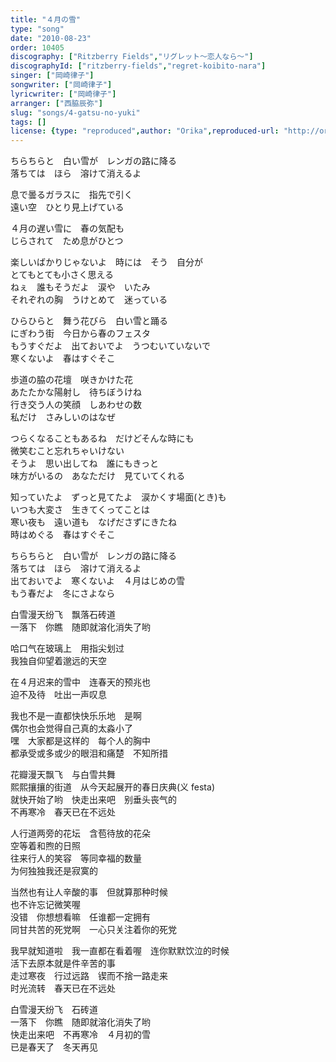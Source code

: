```yaml
---
title: "４月の雪"
type: "song"
date: "2010-08-23"
order: 10405
discography: ["Ritzberry Fields","リグレット～恋人なら～"]
discographyId: ["ritzberry-fields","regret-koibito-nara"]
singer: ["岡崎律子"]
songwriter: ["岡崎律子"]
lyricwriter: ["岡崎律子"]
arranger: ["西脇辰弥"]
slug: "songs/4-gatsu-no-yuki"
tags: []
license: {type: "reproduced",author: "Orika",reproduced-url: "http://orikamushi.myweb.hinet.net/",reproduced-website: "織歌蟲網站"}
---
```


ちらちらと　白い雪が　レンガの路に降る   
落ちては　ほら　溶けて消えるよ   
  
息で曇るガラスに　指先で引く   
遠い空　ひとり見上げている   
  
４月の遅い雪に　春の気配も   
じらされて　ため息がひとつ   
  
楽しいばかりじゃないよ　時には　そう　自分が   
とてもとても小さく思える   
ねぇ　誰もそうだよ　涙や　いたみ   
それぞれの胸　うけとめて　迷っている   
  
ひらひらと　舞う花びら　白い雪と踊る   
にぎわう街　今日から春のフェスタ   
もうすぐだよ　出ておいでよ　うつむいていないで   
寒くないよ　春はすぐそこ   
  
歩道の脇の花壇　咲きかけた花   
あたたかな陽射し　待ちぼうけね   
行き交う人の笑顔　しあわせの数   
私だけ　さみしいのはなぜ   
  
つらくなることもあるね　だけどそんな時にも   
微笑むこと忘れちゃいけない   
そうよ　思い出してね　誰にもきっと   
味方がいるの　あなただけ　見ていてくれる   
  
知っていたよ　ずっと見てたよ　涙かくす場面(とき)も   
いつも大変さ　生きてくってことは   
寒い夜も　遠い道も　なげださずにきたね   
時はめぐる　春はすぐそこ   
  
ちらちらと　白い雪が　レンガの路に降る   
落ちては　ほら　溶けて消えるよ   
出ておいでよ　寒くないよ　４月はじめの雪   
もう春だよ　冬にさよなら  
  
  <!-- 翻译 -->

白雪漫天纷飞　飘落石砖道   
一落下　你瞧　随即就溶化消失了哟   
  
哈口气在玻璃上　用指尖划过   
我独自仰望着邈远的天空   
  
在４月迟来的雪中　连春天的预兆也   
迫不及待　吐出一声叹息   
  
我也不是一直都快快乐乐地　是啊   
偶尔也会觉得自己真的太淼小了   
嘿　大家都是这样的　每个人的胸中   
都承受或多或少的眼泪和痛楚　不知所措   
  
花瓣漫天飘飞　与白雪共舞   
熙熙攘攘的街道　从今天起展开的春日庆典(义 festa)   
就快开始了哟　快走出来吧　别垂头丧气的   
不再寒冷　春天已在不远处   
  
人行道两旁的花坛　含苞待放的花朵   
空等着和煦的日照   
往来行人的笑容　等同幸福的数量   
为何独独我还是寂寞的   
  
当然也有让人辛酸的事　但就算那种时候   
也不许忘记微笑喔   
没错　你想想看嘛　任谁都一定拥有   
同甘共苦的死党啊　一心只关注着你的死党   
  
我早就知道啦　我一直都在看着喔　连你默默饮泣的时候   
活下去原本就是件辛苦的事   
走过寒夜　行过远路　锲而不捨一路走来   
时光流转　春天已在不远处   
  
白雪漫天纷飞　石砖道   
一落下　你瞧　随即就溶化消失了哟   
快走出来吧　不再寒冷　４月初的雪   
已是春天了　冬天再见
